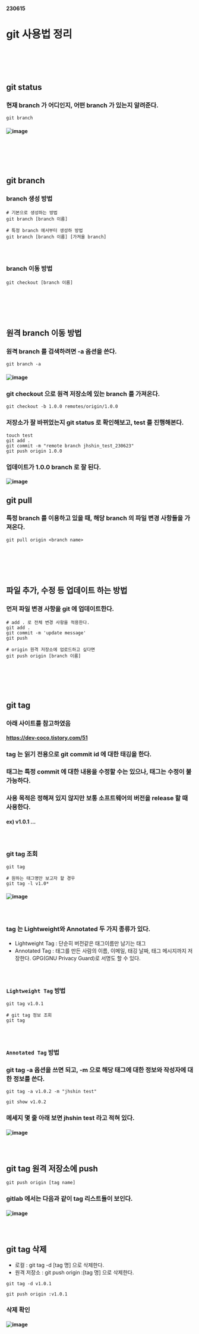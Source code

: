 #### 230615
# git 사용법 정리
### <br/><br/><br/>

## git status
### 현재 branch 가 어디인지, 어떤 branch 가 있는지 알려준다.
```
git branch
```
#### ![image](https://github.com/Shin-jongwhan/git/assets/62974484/6cf2b64d-da4d-4a4c-baed-1df912ce0aae)
### <br/><br/><br/>

## git branch
### branch 생성 방법
```
# 기본으로 생성하는 방법
git branch [branch 이름] 

# 특정 branch 에서부터 생성하 방법
git branch [branch 이름] [가져올 branch]
```
### <br/>

### branch 이동 방법
```
git checkout [branch 이름]
```
### <br/><br/><br/>

## 원격 branch 이동 방법
### 원격 branch 를 검색하려면 -a 옵션을 쓴다.
```
git branch -a
```
#### ![image](https://github.com/Shin-jongwhan/git/assets/62974484/8082d35d-614e-45bd-92fe-17a3801b8b5d)
### git checkout 으로 원격 저장소에 있는 branch 를 가져온다.
```
git checkout -b 1.0.0 remotes/origin/1.0.0
```
### 저장소가 잘 바뀌었는지 git status 로 확인해보고, test 를 진행해본다.
```
touch test
git add .
git commit -m "remote branch jhshin_test_230623"
git push origin 1.0.0
```
### 업데이트가 1.0.0 branch 로 잘 된다.
#### ![image](https://github.com/Shin-jongwhan/git/assets/62974484/f187fe41-efea-471a-86bf-2c875c62c9e8)

## git pull
### 특정 branch 를 이용하고 있을 때, 해당 branch 의 파일 변경 사항들을 가져온다.
```
git pull origin <branch name>
```
### <br/><br/><br/>

## 파일 추가, 수정 등 업데이트 하는 방법
### 먼저 파일 변경 사항을 git 에 업데이트한다.
```
# add . 로 전체 변경 사항을 적용한다.
git add .
git commit -m 'update message'
git push

# origin 원격 저장소에 업로드하고 싶다면
git push origin [branch 이름]
```
### <br/><br/><br/>

## git tag
### 아래 사이트를 참고하였음
#### https://dev-coco.tistory.com/51
### tag 는 읽기 전용으로 git commit id 에 대한 태깅을 한다.
### 태그는 특정 commit 에 대한 내용을 수정할 수는 있으나, 태그는 수정이 불가능하다.
### 사용 목적은 정해져 있지 않지만 보통 소프트웨어의 버전을 release 할 때 사용한다.
#### ex) v1.0.1 ...
### <br/>

### git tag 조회
```
git tag

# 원하는 태그명만 보고자 할 경우
git tag -l v1.0*
```
#### ![image](https://github.com/Shin-jongwhan/git/assets/62974484/df7b5805-f6a3-42f1-8b16-630a0825a343)
### <br/>

### tag 는 Lightweight와 Annotated 두 가지 종류가 있다.
- Lightweight Tag : 단순히 버전같은 태그이름만 남기는 태그
- Annotated Tag : 태그를 만든 사람의 이름, 이메일, 태깅 날짜, 태그 메시지까지 저장한다. GPG(GNU Privacy Guard)로 서명도 할 수 있다.
### <br/>

### `Lightweight Tag` 방법
```
git tag v1.0.1

# git tag 정보 조회
git tag
```
### <br/>

### `Annotated Tag` 방법
### git tag -a 옵션을 쓰면 되고, -m 으로 해당 태그에 대한 정보와 작성자에 대한 정보를 쓴다.
```
git tag -a v1.0.2 -m "jhshin test"

git show v1.0.2
```
### 메세지 몇 줄 아래 보면 jhshin test 라고 적혀 있다.
#### ![image](https://github.com/Shin-jongwhan/git/assets/62974484/afa5dd96-f093-46a8-b771-86fe610452de)
### <br/>

## git tag 원격 저장소에 push
```
git push origin [tag name]
```
### gitlab 에서는 다음과 같이 tag 리스트들이 보인다.
#### ![image](https://github.com/Shin-jongwhan/git/assets/62974484/fc1d22f6-265b-4b10-a6eb-c861d2432c98)
### <br/>

## git tag 삭제
- 로컬 : git tag -d \[tag 명\] 으로 삭제한다.
- 원격 저장소 : git push origin :\[tag 명\] 으로 삭제한다.
```
git tag -d v1.0.1

git push origin :v1.0.1
```
### 삭제 확인
#### ![image](https://github.com/Shin-jongwhan/git/assets/62974484/bd6ecf57-e4b3-4ab9-a44e-24d6d361a7f8)
### <br/><br/><br/>
